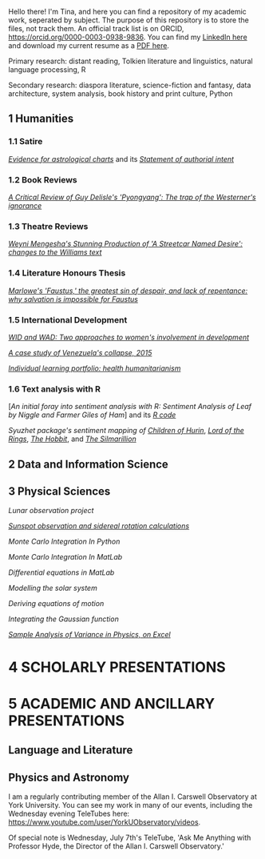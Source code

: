 
Hello there! I'm Tina, and here you can find a repository of my academic work, seperated by subject. The purpose of this repository is to store the files, not track them. An official track list is on ORCID, https://orcid.org/0000-0003-0938-9836.
You can find my [LinkedIn here](https://www.linkedin.com/in/cnguyen99/) and download my current resume as a [PDF here](https://github.com/TorontoYYZ/Portfolio/blob/main/Resume.pdf).

Primary research: distant reading, Tolkien literature and linguistics, natural language processing, R

Secondary research: diaspora literature, science-fiction and fantasy, data architecture, system analysis, book history and print culture, Python


## 1 Humanities

### 1.1 Satire


[*Evidence for astrological charts*](https://github.com/TorontoYYZ/Portfolio/blob/main/Satire_Paper.pdf) and its [*Statement of authorial intent*](https://github.com/TorontoYYZ/Portfolio/blob/main/Statement%20of%20Authorial%20Intent.pdf)

### 1.2 Book Reviews


[*A Critical Review of Guy Delisle's 'Pyongyang': The trap of the Westerner's ignorance*](https://github.com/TorontoYYZ/Portfolio/blob/main/A%20Critical%20Review%20of%20Guy%20Delisle's%20'Pyongyang'.pdf)

### 1.3 Theatre Reviews


[*Weyni Mengesha's Stunning Production of 'A Streetcar Named Desire': changes to the Williams text*](https://github.com/TorontoYYZ/Portfolio/blob/main/Review%20of%20'Streetcar'.pdf)

### 1.4 Literature Honours Thesis


[*Marlowe's 'Faustus,' the greatest sin of despair, and lack of repentance: why salvation is impossible for Faustus*](https://github.com/TorontoYYZ/Portfolio/blob/main/Nguyen.Christina.April.23.2021.pdf)

### 1.5 International Development


[*WID and WAD: Two approaches to women's involvement in development*](https://github.com/TorontoYYZ/Portfolio/blob/main/A%20Critical%20Approach%20to%20Women%20in%20Development%20(Essay%202).docx)


[*A case study of Venezuela's collapse, 2015*](https://github.com/TorontoYYZ/Portfolio/blob/main/Venezuela%20Policy.pdf)


[*Individual learning portfolio: health humanitarianism*](https://github.com/TorontoYYZ/Portfolio/blob/main/Individual%20Learning%20Portfolio%20-%20Final%20Project.pdf)

### 1.6 Text analysis with R

[*An initial foray into sentiment analysis with R: Sentiment Analysis of Leaf by Niggle and Farmer Giles of Ham*] and its [*R code*](https://github.com/TorontoYYZ/Portfolio/blob/main/sentiment_analysis_r_code.R)

*Syuzhet package's sentiment mapping of* [*Children of Hurin*](https://github.com/TorontoYYZ/Portfolio/blob/main/1.%20Children%20of%20Hurin%20Sentiments.png), [*Lord of the Rings*](https://github.com/TorontoYYZ/Portfolio/blob/main/2.%20Lord%20of%20the%20Rings%20Sentiments.png), [*The Hobbit*](https://github.com/TorontoYYZ/Portfolio/blob/main/3.%20The%20Hobbit%20Sentiments.png), and [*The Silmarillion*](https://github.com/TorontoYYZ/Portfolio/blob/main/4.%20The%20Silmarillion%20Sentiments.png)

## 2 Data and Information Science

## 3 Physical Sciences

*Lunar observation project*

[*Sunspot observation and sidereal rotation calculations*](https://github.com/TorontoYYZ/Portfolio/blob/main/Sunspots%20Term%20Project%2C%20March%2029%2C%202021.pdf)

*Monte Carlo Integration In Python*

*Monte Carlo Integration In MatLab*

*Differential equations in MatLab*

*Modelling the solar system*

*Deriving equations of motion*

*Integrating the Gaussian function*

[*Sample Analysis of Variance in Physics, on Excel*](https://github.com/TorontoYYZ/Portfolio/blob/main/Sample%20ANOVA%20in%20physics.xlsx)



# 4 SCHOLARLY PRESENTATIONS

# 5 ACADEMIC AND ANCILLARY PRESENTATIONS
## Language and Literature
## Physics and Astronomy
I am a regularly contributing member of the Allan I. Carswell Observatory at York University. You can see my work in many of our events, including the Wednesday evening TeleTubes here: https://www.youtube.com/user/YorkUObservatory/videos. 

Of special note is Wednesday, July 7th's TeleTube, 'Ask Me Anything with Professor Hyde, the Director of the Allan I. Carswell Observatory.'
